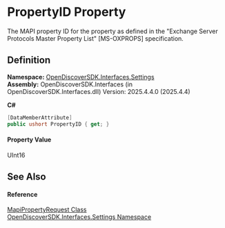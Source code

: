 # PropertyID Property


The MAPI property ID for the property as defined in the "Exchange Server Protocols Master Property List" [MS-OXPROPS] specification.



## Definition
**Namespace:** <a href="a1516a26-c3bc-5b32-80d1-92d32506d831">OpenDiscoverSDK.Interfaces.Settings</a>  
**Assembly:** OpenDiscoverSDK.Interfaces (in OpenDiscoverSDK.Interfaces.dll) Version: 2025.4.4.0 (2025.4.4)

**C#**
``` C#
[DataMemberAttribute]
public ushort PropertyID { get; }
```



#### Property Value
UInt16

## See Also


#### Reference
<a href="3230fb4c-486d-5f1c-7f57-44a6fcd25a61">MapiPropertyRequest Class</a>  
<a href="a1516a26-c3bc-5b32-80d1-92d32506d831">OpenDiscoverSDK.Interfaces.Settings Namespace</a>  
